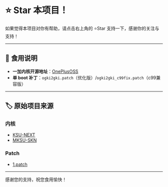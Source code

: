 # ⭐ Star 本项目！
如果觉得本项目对你有帮助，请点击右上角的 ⭐Star 支持一下，感谢你的关注与支持！

---

## 📖 食用说明

- **一加内核开源地址**：[OnePlusOSS](https://github.com/OnePlusOSS/kernel_manifest)
- **单 boot 补丁**：`ogki2gki.patch`（优化版）/`ogki2gki_c99fix.patch`（c99兼容版）

---

## 🏷️ 原始项目来源

### 内核

- [KSU-NEXT](https://github.com/KernelSU-Next/KernelSU-Next)
- [MKSU-SKN](https://github.com/ShirkNeko/KernelSU)

### Patch

- [1.patch](https://github.com/egcd123/boot/blob/main/1.patch)

---

感谢您的支持，祝您食用愉快！
